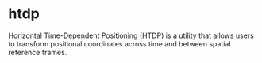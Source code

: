 # htdp
Horizontal Time-Dependent Positioning (HTDP) is a utility that allows users to transform positional coordinates across time and between spatial reference frames.
